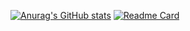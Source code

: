 [![Anurag's GitHub stats](https://github-readme-stats.vercel.app/api?username=princ3raj&show_icons=true)](https://github.com/anuraghazra/github-readme-stats)
[![Readme Card](https://github-readme-stats.vercel.app/api/pin/?username=princ3raj&repo=SastiDukaan)](https://github.com/anuraghazra/github-readme-stats)
